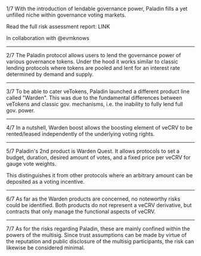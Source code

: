 1/7 With the introduction of lendable governance power, Paladin fills a yet unfilled niche within governance voting markets.

Read the full risk assessment report: LINK

In collaboration with @evmknows

---
2/7 The Paladin protocol allows users to lend the governance power of various governance tokens. Under the hood it works similar to classic lending protocols where tokens are pooled and lent for an interest rate determined by demand and supply.

---
3/7 To be able to cater veTokens, Paladin launched a different product line called "Warden". This was due to the fundamental differences between veTokens and classic gov. mechanisms, i.e. the inability to fully lend full gov. power.

---
4/7 In a nutshell, Warden boost allows the boosting element of veCRV to be rented/leased independently of the underlying voting rights.

---
5/7 Paladin's 2nd product is Warden Quest. It allows protocols to set a budget, duration, desired amount of votes, and a fixed price per veCRV for gauge vote weights. 

This distinguishes it from other protocols where an arbitrary amount can be deposited as a voting incentive.

---
6/7 As far as the Warden products are concerned, no noteworthy risks could be identified. Both products do not represent a veCRV derivative, but contracts that only manage the functional aspects of veCRV.

---
7/7 As for the risks regarding Paladin, these are mainly confined within the powers of the multisig. Since trust assumptions can be made by virtue of the reputation and public disclosure of the multisig participants, the risk can likewise be considered minimal.
